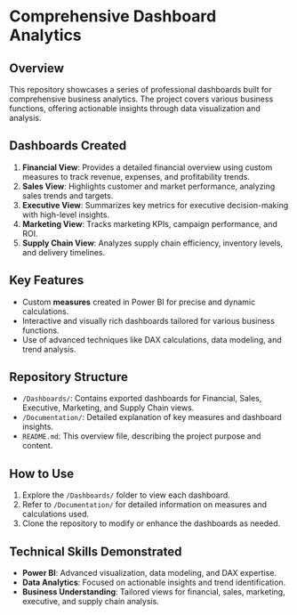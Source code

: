 # Comprehensive Dashboard Analytics

## Overview
This repository showcases a series of professional dashboards built for comprehensive business analytics. The project covers various business functions, offering actionable insights through data visualization and analysis.

## Dashboards Created
1. **Financial View**: Provides a detailed financial overview using custom measures to track revenue, expenses, and profitability trends.
2. **Sales View**: Highlights customer and market performance, analyzing sales trends and targets.
3. **Executive View**: Summarizes key metrics for executive decision-making with high-level insights.
4. **Marketing View**: Tracks marketing KPIs, campaign performance, and ROI.
5. **Supply Chain View**: Analyzes supply chain efficiency, inventory levels, and delivery timelines.

## Key Features
- Custom **measures** created in Power BI for precise and dynamic calculations.
- Interactive and visually rich dashboards tailored for various business functions.
- Use of advanced techniques like DAX calculations, data modeling, and trend analysis.

## Repository Structure
- `/Dashboards/`: Contains exported dashboards for Financial, Sales, Executive, Marketing, and Supply Chain views.
- `/Documentation/`: Detailed explanation of key measures and dashboard insights.
- `README.md`: This overview file, describing the project purpose and content.

## How to Use
1. Explore the `/Dashboards/` folder to view each dashboard.
2. Refer to `/Documentation/` for detailed information on measures and calculations used.
3. Clone the repository to modify or enhance the dashboards as needed.

## Technical Skills Demonstrated
- **Power BI**: Advanced visualization, data modeling, and DAX expertise.
- **Data Analytics**: Focused on actionable insights and trend identification.
- **Business Understanding**: Tailored views for financial, sales, marketing, executive, and supply chain analysis.
